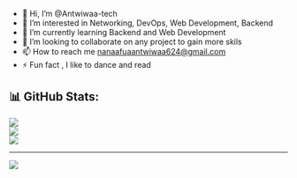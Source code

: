 - 👋 Hi, I’m @Antwiwaa-tech
- 👀 I’m interested in Networking, DevOps, Web Development, Backend
- 🌱 I’m currently learning Backend and Web Development
- 💞️ I’m looking to collaborate on any project to gain more skils
- 📫 How to reach me  nanaafuaantwiwaa624@gmail.com
- ⚡ Fun fact , I like to dance and read

<!---
Antwiwaa-tech/Antwiwaa-tech is a ✨ special ✨ repository because its `README.md` (this file) appears on your GitHub profile.
You can click the Preview link to take a look at your changes.
--->

## 📊 GitHub Stats:
![](https://github-readme-stats.vercel.app/api?username=Antwiwaa-tech&theme=radical&hide_border=false&include_all_commits=true&count_private=true)<br/>
![](https://github-readme-streak-stats.herokuapp.com/?user=Antwiwaa-tech&theme=radical&hide_border=false)<br/>
![](https://github-readme-stats.vercel.app/api/top-langs/?username=Antwiwaa-tech&theme=radical&hide_border=false&include_all_commits=true&count_private=true&layout=compact)


---
[![](https://visitcount.itsvg.in/api?id=rhodal-lee&icon=9&color=8)](https://visitcount.itsvg.in)

<!-- Proudly created with GPRM ( https://gprm.itsvg.in ) -->

